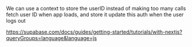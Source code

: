 We can use a context to store the userID instead of making too many calls
fetch user ID when app loads, and store it
update this auth when the user logs out

https://supabase.com/docs/guides/getting-started/tutorials/with-nextjs?queryGroups=language&language=js

